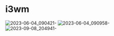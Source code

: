 # i3wm

![2023-06-04_090421-](https://github.com/ragashanmugamrg/i3wm/assets/60066880/66ae0e18-6ff1-4473-b314-72145c53574b)
![2023-06-04_090958-](https://github.com/ragashanmugamrg/i3wm/assets/60066880/a535ed6e-b156-41ce-800c-e47e8fe401cf)      
![2023-09-08_204941-](https://github.com/ragashanmugamrg/i3wm/assets/60066880/153b1516-fa0f-4733-95af-da91a2855138)
